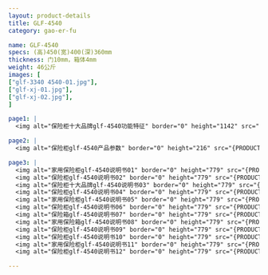 ```yaml
---
layout: product-details
title: GLF-4540
category: gao-er-fu

name: GLF-4540
specs: (高)450(宽)400(深)360mm
thickness: 门10mm，箱体4mm
weight: 46公斤
images: [
["glf-3340 4540-01.jpg"],
["glf-xj-01.jpg"],
["glf-xj-02.jpg"],
]

page1: |
  <img alt="保险柜十大品牌glf-4540功能特征" border="0" height="1142" src="{PRODUCT_IMAGES}products/glf-gn.jpg" width="538" />

page2: |
  <img alt="保险柜glf-4540产品参数" border="0" height="216" src="{PRODUCT_IMAGES}products/glf-cpcs.jpg" width="538" />

page3: |
  <img alt="家用保险柜glf-4540说明书01" border="0" height="779" src="{PRODUCT_IMAGES}products/glf-sm01.jpg" width="528" /><br />
  <img alt="保险柜glf-4540说明书02" border="0" height="779" src="{PRODUCT_IMAGES}products/glf-sm02.jpg" width="528" /><br />
  <img alt="保险柜十大品牌glf-4540说明书03" border="0" height="779" src="{PRODUCT_IMAGES}products/glf-sm03.jpg" width="528" /><br />
  <img alt="保险柜glf-4540说明书04" border="0" height="779" src="{PRODUCT_IMAGES}products/glf-sm04.jpg" width="528" /><br />
  <img alt="家用保险柜glf-4540说明书05" border="0" height="779" src="{PRODUCT_IMAGES}products/glf-sm05.jpg" width="528" /><br />
  <img alt="保险柜glf-4540说明书06" border="0" height="779" src="{PRODUCT_IMAGES}products/glf-sm06.jpg" width="528" /><br />
  <img alt="保险箱glf-4540说明书07" border="0" height="779" src="{PRODUCT_IMAGES}products/glf-sm07.jpg" width="528" /><br />
  <img alt="家用保险箱glf-4540说明书08" border="0" height="779" src="{PRODUCT_IMAGES}products/glf-sm08.jpg" width="528" /><br />
  <img alt="保险柜glf-4540说明书09" border="0" height="779" src="{PRODUCT_IMAGES}products/glf-sm09.jpg" width="528" /><br />
  <img alt="保险柜glf-4540说明书10" border="0" height="779" src="{PRODUCT_IMAGES}products/glf-sm10.jpg" width="528" /><br />
  <img alt="家用保险柜glf-4540说明书11" border="0" height="779" src="{PRODUCT_IMAGES}products/glf-sm11.jpg" width="528" /><br />
  <img alt="保险柜glf-4540说明书12" border="0" height="779" src="{PRODUCT_IMAGES}products/glf-sm12.jpg" width="528" />

---
```

